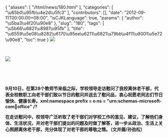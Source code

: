 {
    "aliases": [
        "/html/news/180.html"
    ],
    "categories": [
        "\u65b0\u95fb\u4e2d\u5fc3"
    ],
    "contributors": [],
    "date": "2012-09-11T00:00:00+08:00",
    "isCJKLanguage": true,
    "params": {
        "author": "\u5ba3\u4f20\u90e8"
    },
    "slug": "180",
    "tags": [
        "\u5b66\u6821\u8981\u95fb"
    ],
    "title": "\u6559\u5e08\u8282\u6170\u95ee\u6211\u6821\u79bb\u4f11\u8001\u5e72\u90e8",
    "toc": true
}
**![](https://cdn.tfls.online/mirror/full/4c0e596c7eb0929037a0b22f8d5e7ceb14287302.jpg)**

 

**![](https://cdn.tfls.online/mirror/full/660b5520d7c46901fdfbc3514dbebfdc204bdb06.jpg)**

 

 

**9月10日，在第28个教师节来临之际，学校领导走访慰问了我校离休老干部，代表全校教职工向老干部们致以节日的慰问并送去了慰问品，衷心祝愿老同志们节日愉快、健康长寿。xml:namespace prefix = o ns = "urn:schemas-microsoft-com:office:office" /?**

**在走访慰问中，校领导广泛听取了老干部们对学校工作的意见、建议，了解他们身体、生活状况，并对老干部们提出的问题及时做了解答，进一步从政治、生活上关心照顾离休老干部，充分体现了对老干部的尊敬之情。（文并摄/孙劲松）**

 

